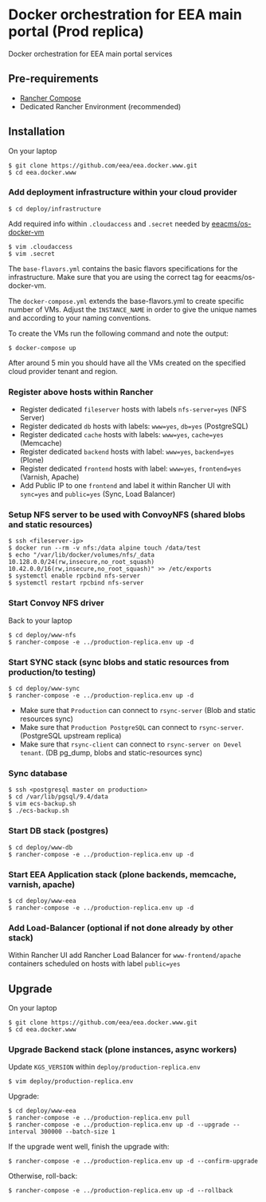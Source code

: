 # Docker orchestration for EEA main portal (Prod replica)

Docker orchestration for EEA main portal services

## Pre-requirements

* [Rancher Compose](http://docs.rancher.com/rancher/rancher-compose/)
* Dedicated Rancher Environment (recommended)

## Installation

On your laptop

    $ git clone https://github.com/eea/eea.docker.www.git
    $ cd eea.docker.www

### Add deployment infrastructure within your cloud provider

    $ cd deploy/infrastructure

Add required info within `.cloudaccess` and `.secret` needed by [eeacms/os-docker-vm](https://github.com/eea/eea.docker.openstack.host#usage)

    $ vim .cloudaccess
    $ vim .secret

The `base-flavors.yml` contains the basic flavors specifications for the infrastructure. Make sure that you are using the correct tag for eeacms/os-docker-vm.

The `docker-compose.yml` extends the base-flavors.yml to create specific number of VMs. Adjust the `INSTANCE_NAME` in order to give the unique names and according to your naming conventions.

To create the VMs run the following command and note the output:

    $ docker-compose up

After around 5 min you should have all the VMs created on the specified cloud provider tenant and region.

### Register above hosts within Rancher

* Register dedicated `fileserver` hosts with labels `nfs-server=yes` (NFS Server)
* Register dedicated `db` hosts with labels: `www=yes`, `db=yes` (PostgreSQL)
* Register dedicated `cache` hosts with labels: `www=yes`, `cache=yes` (Memcache)
* Register dedicated `backend` hosts with label: `www=yes`, `backend=yes` (Plone)
* Register dedicated `frontend` hosts with label: `www=yes`, `frontend=yes` (Varnish, Apache)
* Add Public IP to one `frontend` and label it within Rancher UI with `sync=yes` and `public=yes` (Sync, Load Balancer)

### Setup NFS server to be used with ConvoyNFS (shared blobs and static resources)

    $ ssh <fileserver-ip>
    $ docker run --rm -v nfs:/data alpine touch /data/test
    $ echo "/var/lib/docker/volumes/nfs/_data 10.128.0.0/24(rw,insecure,no_root_squash) 10.42.0.0/16(rw,insecure,no_root_squash)" >> /etc/exports
    $ systemctl enable rpcbind nfs-server
    $ systemctl restart rpcbind nfs-server

### Start Convoy NFS driver

Back to your laptop

    $ cd deploy/www-nfs
    $ rancher-compose -e ../production-replica.env up -d

### Start SYNC stack (sync blobs and static resources from production/to testing)

    $ cd deploy/www-sync
    $ rancher-compose -e ../production-replica.env up -d

* Make sure that `Production` can connect to `rsync-server` (Blob and static resources sync)
* Make sure that `Production PostgreSQL` can connect to `rsync-server`. (PostgreSQL upstream replica)
* Make sure that `rsync-client` can connect to `rsync-server on Devel tenant`. (DB pg_dump, blobs and static-resources sync)

### Sync database

    $ ssh <postgresql master on production>
    $ cd /var/lib/pgsql/9.4/data
    $ vim ecs-backup.sh
    $ ./ecs-backup.sh

### Start DB stack (postgres)

    $ cd deploy/www-db
    $ rancher-compose -e ../production-replica.env up -d

### Start EEA Application stack (plone backends, memcache, varnish, apache)

    $ cd deploy/www-eea
    $ rancher-compose -e ../production-replica.env up -d

### Add Load-Balancer (optional if not done already by other stack)

Within Rancher UI add Rancher Load Balancer for `www-frontend/apache` containers
scheduled on hosts with label `public=yes`

## Upgrade

On your laptop

    $ git clone https://github.com/eea/eea.docker.www.git
    $ cd eea.docker.www

### Upgrade Backend stack (plone instances, async workers)

Update `KGS_VERSION` within `deploy/production-replica.env`

    $ vim deploy/production-replica.env

Upgrade:

    $ cd deploy/www-eea
    $ rancher-compose -e ../production-replica.env pull
    $ rancher-compose -e ../production-replica.env up -d --upgrade --interval 300000 --batch-size 1

If the upgrade went well, finish the upgrade with:

    $ rancher-compose -e ../production-replica.env up -d --confirm-upgrade

Otherwise, roll-back:

    $ rancher-compose -e ../production-replica.env up -d --rollback
